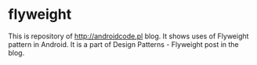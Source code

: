 # flyweight
This is repository of http://androidcode.pl blog. It shows uses of Flyweight pattern in Android. It is a part of Design Patterns - Flyweight post in the blog.
